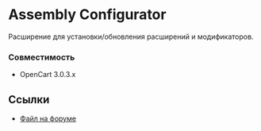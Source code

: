 # Assembly Configurator

Расширение для установки/обновления расширений и модификаторов.

### Совместимость
- OpenCart 3.0.3.x

## Ссылки
- [Файл на форуме](https://forum.opencart.name/resources/108/)